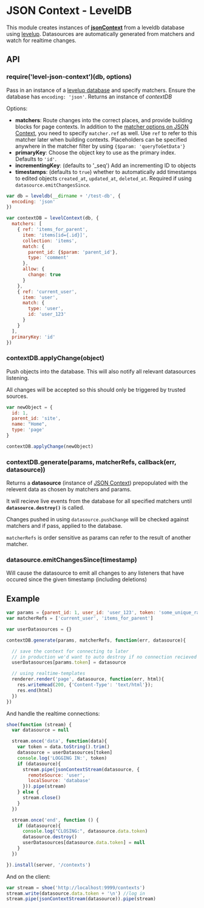 JSON Context - LevelDB
===

This module creates instances of [**jsonContext**](https://github.com/mmckegg/json-context) from a leveldb database using [levelup](https://github.com/rvagg/node-levelup). Datasources are automatically generated from matchers and watch for realtime changes.

## API

### require('level-json-context')(db, options)

Pass in an instance of a [levelup database](https://github.com/rvagg/node-levelup) and specify matchers. Ensure the database has `encoding: 'json'`. Returns an instance of *contextDB*

Options:

- **matchers**: Route changes into the correct places, and provide building blocks for page contexts. In addition to the [matcher options on JSON Context](https://github.com/mmckegg/json-context#matchers), you need to specify `matcher.ref` as well. Use `ref` to refer to this matcher later when building contexts. Placeholders can be specified anywhere in the matcher filter by using `{$param: 'queryToGetData'}`
- **primaryKey**: Choose the object key to use as the primary index. Defaults to `'id'`. 
- **incrementingKey**: (defaults to '_seq') Add an incrementing ID to objects
- **timestamps**: (defaults to `true`) whether to automatically add timestamps to edited objects `created_at`, `updated_at`, `deleted_at`. Required if using `datasource.emitChangesSince`.

```js
var db = leveldb(__dirname + '/test-db', {
  encoding: 'json'
})

var contextDB = levelContext(db, {
  matchers: [
    { ref: 'items_for_parent',
      item: 'items[id={.id}]',
      collection: 'items',
      match: {
        parent_id: {$param: 'parent_id'},
        type: 'comment'
      },
      allow: {
        change: true
      }
    },
    { ref: 'current_user',
      item: 'user',
      match: {
        type: 'user',
        id: 'user_123'
      }
    }
  ],
  primaryKey: 'id'
})
```

### contextDB.applyChange(object)

Push objects into the database. This will also notify all relevant datasources listening. 

All changes will be accepted so this should only be triggered by trusted sources.

```js
var newObject = {
  id: 1,
  parent_id: 'site',
  name: "Home",
  type: 'page'
}

contextDB.applyChange(newObject)
```


### contextDB.generate(params, matcherRefs, callback(err, datasource))

Returns a **datasource** (instance of [JSON Context](https://github.com/mmckegg/json-context)) prepopulated with the relevent data as chosen by matchers and params.

It will recieve live events from the database for all specified matchers until **`datasource.destroy()`** is called.

Changes pushed in using `datasource.pushChange` will be checked against matchers and if pass, applied to the database.

`matcherRefs` is order sensitive as params can refer to the result of another matcher.

### datasource.emitChangesSince(timestamp)

Will cause the datasource to emit all changes to any listeners that have occured since the given timestamp (including deletions)

## Example

```js
var params = {parent_id: 1, user_id: 'user_123', token: 'some_unique_random_string'}
var matcherRefs = ['current_user', 'items_for_parent']

var userDatasources = {}

contextDB.generate(params, matcherRefs, function(err, datasource){

  // save the context for connecting to later
  // in production we'd want to auto destroy if no connection recieved
  userDatasources[params.token] = datasource

  // using realtime-templates
  renderer.render('page', datasource, function(err, html){
    res.writeHead(200, {'Content-Type': 'text/html'});
    res.end(html)
  })
})
```
And handle the realtime connections:

```js
shoe(function (stream) {
  var datasource = null

  stream.once('data', function(data){
    var token = data.toString().trim()
    datasource = userDatasources[token]
    console.log('LOGGING IN:', token)
    if (datasource){
      stream.pipe(jsonContextStream(datasource, {
        remoteSource: 'user',
        localSource: 'database'
      })).pipe(stream)
    } else {
      stream.close()
    }
  })

  stream.once('end', function () {
    if (datasource){
      console.log("CLOSING:", datasource.data.token)
      datasource.destroy()
      userDatasources[datasource.data.token] = null
    }
  })

}).install(server, '/contexts')
```

And on the client:

```js
var stream = shoe('http://localhost:9999/contexts')
stream.write(datasource.data.token + '\n') //log in
stream.pipe(jsonContextStream(datasource)).pipe(stream)
```